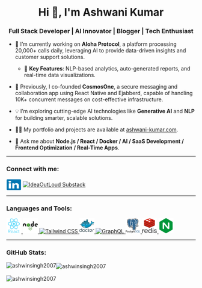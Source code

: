 <h1 align="center">Hi 👋, I'm Ashwani Kumar</h1>
<h3 align="center">Full Stack Developer | AI Innovator | Blogger | Tech Enthusiast</h3>

- 🔭 I’m currently working on **Aloha Protocol**, a platform processing 20,000+ calls daily, leveraging AI to provide data-driven insights and customer support solutions.  
  - 🚀 **Key Features**: NLP-based analytics, auto-generated reports, and real-time data visualizations.

- 🌱 Previously, I co-founded **CosmosOne**, a secure messaging and collaboration app using React Native and Ejabberd, capable of handling 10K+ concurrent messages on cost-effective infrastructure.

- 💡 I’m exploring cutting-edge AI technologies like **Generative AI** and **NLP** for building smarter, scalable solutions.

- 👨‍💻 My portfolio and projects are available at [ashwani-kumar.com](https://code.netlify.app).

- 💬 Ask me about **Node.js / React / Docker / AI / SaaS Development / Frontend Optimization / Real-Time Apps**.


---

<h3 align="left">Connect with me:</h3>
<p align="left">
<a href="https://linkedin.com/in/ashwani-kumar-97465186" target="blank"><img align="center" src="https://raw.githubusercontent.com/devicons/devicon/master/icons/linkedin/linkedin-original.svg" alt="LinkedIn Profile" height="30" width="40" /></a>
<a href="https://substack.com/@ideaoutloud" target="blank"><img align="center" src="https://upload.wikimedia.org/wikipedia/commons/thumb/c/c0/Substack_logo.svg/120px-Substack_logo.svg.png" alt="IdeaOutLoud Substack" height="30" width="40" /></a>
</p>

---

<h3 align="left">Languages and Tools:</h3>
<p align="left">
  <a href="https://reactjs.org/" target="_blank"> 
    <img src="https://raw.githubusercontent.com/devicons/devicon/master/icons/react/react-original-wordmark.svg" alt="React" width="40" height="40"/> 
  </a> 
  <a href="https://nodejs.org/" target="_blank"> 
    <img src="https://raw.githubusercontent.com/devicons/devicon/master/icons/nodejs/nodejs-original-wordmark.svg" alt="Node.js" width="40" height="40"/> 
  </a> 
  <a href="https://tailwindcss.com/" target="_blank"> 
    <img src="https://www.vectorlogo.zone/logos/tailwindcss/tailwindcss-icon.svg" alt="Tailwind CSS" width="40" height="40"/> 
  </a> 
  <a href="https://www.docker.com/" target="_blank"> 
    <img src="https://raw.githubusercontent.com/devicons/devicon/master/icons/docker/docker-original-wordmark.svg" alt="Docker" width="40" height="40"/> 
  </a> 
  <a href="https://graphql.org/" target="_blank"> 
    <img src="https://www.vectorlogo.zone/logos/graphql/graphql-icon.svg" alt="GraphQL" width="40" height="40"/> 
  </a>
  <a href="https://www.postgresql.org/" target="_blank"> 
    <img src="https://raw.githubusercontent.com/devicons/devicon/master/icons/postgresql/postgresql-original-wordmark.svg" alt="PostgreSQL" width="40" height="40"/> 
  </a> 
  <a href="https://redis.io/" target="_blank"> 
    <img src="https://raw.githubusercontent.com/devicons/devicon/master/icons/redis/redis-original-wordmark.svg" alt="Redis" width="40" height="40"/> 
  </a> 
  <a href="https://www.nginx.com/" target="_blank"> 
    <img src="https://raw.githubusercontent.com/devicons/devicon/master/icons/nginx/nginx-original.svg" alt="NGINX" width="40" height="40"/> 
  </a> 
</p>

---

<h3 align="left">GitHub Stats:</h3>
<p>
  <img align="left" src="https://github-readme-stats.vercel.app/api/top-langs?username=ashwinsingh2007&show_icons=true&locale=en&layout=compact" alt="ashwinsingh2007" />
</p>

<p>
  <img align="center" src="https://github-readme-stats.vercel.app/api?username=ashwinsingh2007&show_icons=true&locale=en" alt="ashwinsingh2007" />
</p>

<p>
  <img align="center" src="https://github-readme-streak-stats.herokuapp.com/?user=ashwinsingh2007&" alt="ashwinsingh2007" />
</p>
